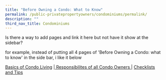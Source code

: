 ```yaml
---
title: "Before Owning a Condo: What to Know"
permalink: /public-privatepropertyowners/condominiums/permalink/
description: ""
third_nav_title: Condominiums
---
```

Is there a way to add pages and link it here but not have it show at the sidebar?

for example, instead of putting all 4 pages of 'Before Owning a Condo: what to know' in the side bar, i like it below

[Basics of Condo Living](www1.bca.gov.sg) |[ Responsibilites of all Condo Owners ](www1.bca.gov.sg)| [Checklists and Tips](www1.bca.gov.sg)